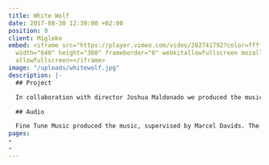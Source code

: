 ```yaml
---
title: White Wolf
date: 2017-08-30 12:39:00 +02:00
position: 0
client: Migloko
embed: <iframe src="https://player.vimeo.com/video/202741792?color=ffffff&title=0&byline=0&portrait=0"
  width="640" height="360" frameborder="0" webkitallowfullscreen mozallowfullscreen
  allowfullscreen></iframe>
image: "/uploads/whitewolf.jpg"
description: |-
  ## Project

  In collaboration with director Joshua Maldonado we produced the music video ‘White Wolf’. The white wolf and the black wolf symbolize the good and evil side of mankind. With this duality in mind, we created both the visuals and the music.

  ## Audio

  Fine Tune Music produced the music, supervised by Marcel Davids. The lyrics and vocals were created together with singer/songwriter Migloko from Lithuania.
pages:
- 
- 
---
```


